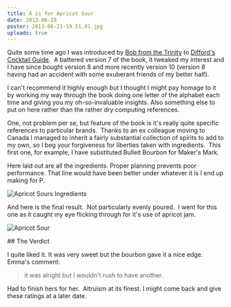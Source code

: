 ```yaml
---
title: A is for Apricot Sour
date: 2013-06-28
poster: 2013-06-21-19.51.01.jpg
uploads: true
---
```


Quite some time ago I was introduced by [Bob from the Trinity](http://www.trinity-bar.com/ "Trinity Bar Harrow") to [Difford's Cocktail Guide](http://www.amazon.co.uk/dp/0955627621 "Diffords Guide Version 10 on Amazon").  A battered version 7 of the book, it tweaked my interest and I have since bought version 8 and more recently version 10 (version 8 having had an accident with some exuberant friends of my better half).

I can't recommend it highly enough but I thought I might pay homage to it by working my way through the book doing one letter of the alphabet each time and giving you my oh-so-invaluable insights. Also something else to put on here rather than the rather dry computing references.

One, not problem per se, but feature of the book is it's really quite specific references to particular brands.  Thanks to an ex colleague moving to Canada I managed to inherit a fairly substantial collection of spirits to add to my own, so I beg your forgiveness for liberties taken with ingredients.  This first one, for example, I have substituted Bulleit Bourbon for Maker's Mark.

Here laid out are all the ingredients. Proper planning prevents poor performance. That line would have been better under whatever it is I end up making for P.

![Apricot Sours Ingredients](/images/uploads/2013/06/2013-06-21-19.36.43.jpg "Apricot Sours Ingredients: Makers Mark used instead of Bulleit Bourbon")

And here is the final result.  Not particularly evenly poured.  I went for this one as it caught my eye flicking through for it's use of apricot jam.

![Apricot Sour](/images/uploads/2013/06/2013-06-21-19.51.01.jpg "Finished Apricot Sours in an Old Fashioned style glass")

## The Verdict

I quite liked it. It was very sweet but the bourbon gave it a nice edge.  Emma's comment: 

>it was alright but I wouldn't rush to have another.  

Had to finish hers for her.  Altruism at its finest.   I might come back and give these ratings at a later date.
